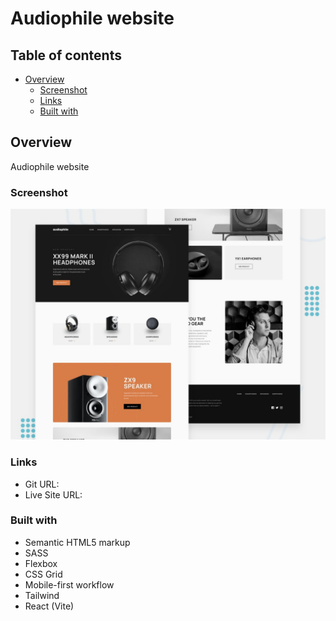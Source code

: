 # Audiophile website

## Table of contents

- [Overview](#overview)
  - [Screenshot](#screenshot)
  - [Links](#links)
  - [Built with](#built-with)

## Overview

Audiophile website

### Screenshot

![](/public/preview.jpg)

### Links

- Git URL: 
- Live Site URL: 

### Built with

- Semantic HTML5 markup
- SASS
- Flexbox
- CSS Grid
- Mobile-first workflow
- Tailwind
- React (Vite)
